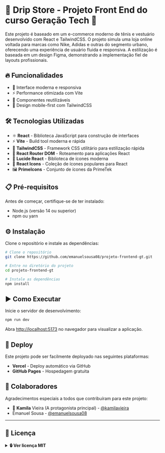 # 👟 Drip Store - Projeto Front End do curso Geração Tech 👕

Este projeto é baseado em um e-commerce moderno de tênis e vestuário desenvolvido com React e TailwindCSS. O projeto simula uma loja online voltada para marcas como Nike, Adidas e outras do segmento urbano, oferecendo uma experiência de usuário fluida e responsiva. A estilização é baseada em um design Figma, demonstrando a implementação fiel de layouts profissionais.

## 🔥 Funcionalidades

- 🎨 Interface moderna e responsiva
- ⚡ Performance otimizada com Vite
- 🎯 Componentes reutilizáveis
- 📱 Design mobile-first com TailwindCSS

## 🛠 Tecnologias Utilizadas

- ⚛️ **React** - Biblioteca JavaScript para construção de interfaces
- ⚡ **Vite** - Build tool moderna e rápida
- 🎨 **TailwindCSS** - Framework CSS utilitário para estilização rápida
- 🧭 **React Router DOM** - Roteamento para aplicações React
- 🎨 **Lucide React** - Biblioteca de ícones moderna
- 🔶 **React Icons** - Coleção de ícones populares para React
- 🖼️ **PrimeIcons** - Conjunto de ícones da PrimeTek

## 📋 Pré-requisitos

Antes de começar, certifique-se de ter instalado:

- Node.js (versão 14 ou superior)
- npm ou yarn

## ⚙️ Instalação

Clone o repositório e instale as dependências:

```bash
# Clone o repositório
git clone https://github.com/emanuelsousa08/projeto-frontend-gt.git

# Entre no diretório do projeto
cd projeto-frontend-gt

# Instale as dependências
npm install
```

## ▶️ Como Executar

Inicie o servidor de desenvolvimento:

```bash
npm run dev
```

Abra [http://localhost:5173](http://localhost:5173) no navegador para visualizar a aplicação.

## 🚀 Deploy

Este projeto pode ser facilmente deployado nas seguintes plataformas:

- **Vercel** - Deploy automático via GitHub
- **GitHub Pages** - Hospedagem gratuita

## 👥 Colaboradores

Agradecimentos especiais a todos que contribuíram para este projeto:

- 👑 **Kamila** Vieira (A protagonista principal) - [@kamilavieira](https://github.com/kamilavieira)
- Emanuel Sousa - [@emanuelsousa08](https://github.com/emanuelsousa08)

---

## 📃 Licença

<details>
  <summary><strong>🔒 Ver licença MIT</strong></summary>

  
  ```
  MIT License

  Copyright (c) 2025 Emanuel Sousa

  Permission is hereby granted, free of charge, to any person obtaining a copy
  of this software and associated documentation files (the "Software"), to deal
  in the Software without restriction, including without limitation the rights
  to use, copy, modify, merge, publish, distribute, sublicense, and/or sell
  copies of the Software, and to permit persons to whom the Software is
  furnished to do so, subject to the following conditions:

  The above copyright notice and this permission notice shall be included in all
  copies or substantial portions of the Software.

  THE SOFTWARE IS PROVIDED "AS IS", WITHOUT WARRANTY OF ANY KIND, EXPRESS OR
  IMPLIED, INCLUDING BUT NOT LIMITED TO THE WARRANTIES OF MERCHANTABILITY,
  FITNESS FOR A PARTICULAR PURPOSE AND NONINFRINGEMENT. IN NO EVENT SHALL THE
  AUTHORS OR COPYRIGHT HOLDERS BE LIABLE FOR ANY CLAIM, DAMAGES OR OTHER
  LIABILITY, WHETHER IN AN ACTION OF CONTRACT, TORT OR OTHERWISE, ARISING FROM,
  OUT OF OR IN CONNECTION WITH THE SOFTWARE OR THE USE OR OTHER DEALINGS IN
  ```
</details>
